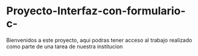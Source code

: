 # Proyecto-Interfaz-con-formulario-c-
Bienvenidos a este proyecto, aqui podras tener acceso al trabajo realizado como parte de una tarea de nuestra institucion 
